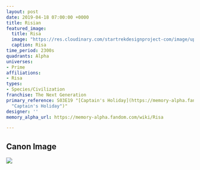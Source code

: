 ```yaml
---
layout: post
date: 2019-04-18 07:00:00 +0000
title: Risian
featured_image:
  title: Risa
  image: "https://res.cloudinary.com/startrekdesignproject-com/image/upload/v1555607801/Risa.png"
  caption: Risa
time_period: 2300s
quadrants: Alpha
universes:
- Prime
affiliations:
- Risa
types:
- Species/Civilization
franchise: The Next Generation
primary_reference: S03E19 "[Captain's Holiday](https://memory-alpha.fandom.com/wiki/Captain%27s_Holiday
  "Captain's Holiday")"
designer: ''
memory_alpha_url: https://memory-alpha.fandom.com/wiki/Risa

---
```

## Canon Image

![](https://res.cloudinary.com/startrekdesignproject-com/image/upload/v1555607802/Risa1.jpg)